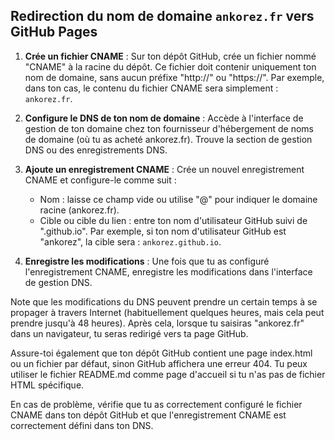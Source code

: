 ## Redirection du nom de domaine `ankorez.fr` vers GitHub Pages

1. **Crée un fichier CNAME** :
Sur ton dépôt GitHub, crée un fichier nommé "CNAME" à la racine du dépôt. Ce fichier doit contenir uniquement ton nom de domaine, sans aucun préfixe "http://" ou "https://". Par exemple, dans ton cas, le contenu du fichier CNAME sera simplement : `ankorez.fr`.

2. **Configure le DNS de ton nom de domaine** :
 Accède à l'interface de gestion de ton domaine chez ton fournisseur d'hébergement de noms de domaine (où tu as acheté ankorez.fr). Trouve la section de gestion DNS ou des enregistrements DNS.

3. **Ajoute un enregistrement CNAME** :
   Crée un nouvel enregistrement CNAME et configure-le comme suit :
   - Nom : laisse ce champ vide ou utilise "@" pour indiquer le domaine racine (ankorez.fr).
   - Cible ou cible du lien : entre ton nom d'utilisateur GitHub suivi de ".github.io". Par exemple, si ton nom d'utilisateur GitHub est "ankorez", la cible sera : `ankorez.github.io`.

4. **Enregistre les modifications** :
   Une fois que tu as configuré l'enregistrement CNAME, enregistre les modifications dans l'interface de gestion DNS.

Note que les modifications du DNS peuvent prendre un certain temps à se propager à travers Internet (habituellement quelques heures, mais cela peut prendre jusqu'à 48 heures). Après cela, lorsque tu saisiras "ankorez.fr" dans un navigateur, tu seras redirigé vers ta page GitHub.

Assure-toi également que ton dépôt GitHub contient une page index.html ou un fichier par défaut, sinon GitHub affichera une erreur 404. Tu peux utiliser le fichier README.md comme page d'accueil si tu n'as pas de fichier HTML spécifique.

En cas de problème, vérifie que tu as correctement configuré le fichier CNAME dans ton dépôt GitHub et que l'enregistrement CNAME est correctement défini dans ton DNS.
